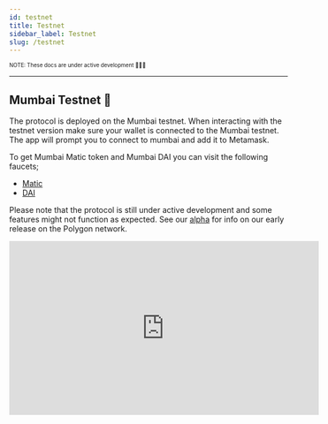 ```yaml
---
id: testnet
title: Testnet
sidebar_label: Testnet
slug: /testnet
---
```


<sub><sup> NOTE: These docs are under active development 👷‍♀️👷 </sup></sub>

---

## Mumbai Testnet 🔗

The protocol is deployed on the Mumbai testnet. When interacting with the testnet version make sure your wallet is connected to the Mumbai testnet. The app will prompt you to connect to mumbai and add it to Metamask.

To get Mumbai Matic token and Mumbai DAI you can visit the following faucets;

- [Matic](https://faucet.matic.network/)
- [DAI](https://float.capital/app/faucet)

Please note that the protocol is still under active development and some features might not function as expected. See our [alpha](/docs/alpha) for info on our early release on the Polygon network.

<iframe width="560" height="315" src="https://www.youtube.com/embed/0pAQj2WsFhs" title="YouTube video player" frameborder="0" allow="accelerometer; autoplay; clipboard-write; encrypted-media; gyroscope; picture-in-picture" allowfullscreen></iframe>
